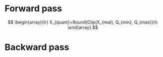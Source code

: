 # Forward pass
$$
\begin{array}{lr}
X_{quant}=Round(Clip(X_{real}, Q_{min}, Q_{max}))\\
\end{array}
$$
# Backward pass
